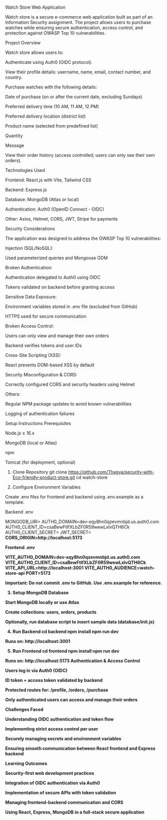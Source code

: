 Watch Store Web Application 

Watch store is a secure e-commerce web application built as part of an Information Security assignment. The project allows users to purchase watches while ensuring secure authentication, access control, and protection against OWASP Top 10 vulnerabilities.

Project Overview

Watch store allows users to:

Authenticate using Auth0 (OIDC protocol).

View their profile details: username, name, email, contact number, and country.

Purchase watches with the following details:

Date of purchase (on or after the current date, excluding Sundays)

Preferred delivery time (10 AM, 11 AM, 12 PM)

Preferred delivery location (district list)

Product name (selected from predefined list)

Quantity

Message

View their order history (access controlled; users can only see their own orders).

Technologies Used

Frontend: React.js with Vite, Tailwind CSS

Backend: Express.js

Database: MongoDB (Atlas or local)

Authentication: Auth0 (OpenID Connect - OIDC)

Other: Axios, Helmet, CORS, JWT, Stripe for payments

Security Considerations

The application was designed to address the OWASP Top 10 vulnerabilities:

Injection (SQL/NoSQL):

Used parameterized queries and Mongoose ODM

Broken Authentication:

Authentication delegated to Auth0 using OIDC

Tokens validated on backend before granting access

Sensitive Data Exposure:

Environment variables stored in .env file (excluded from GitHub)

HTTPS used for secure communication

Broken Access Control:

Users can only view and manage their own orders

Backend verifies tokens and user IDs

Cross-Site Scripting (XSS):

React prevents DOM-based XSS by default

Security Misconfiguration & CORS:

Correctly configured CORS and security headers using Helmet

Others:

Regular NPM package updates to avoid known vulnerabilities

Logging of authentication failures

Setup Instructions
Prerequisites

Node.js ≥ 16.x

MongoDB (local or Atlas)

npm

Tomcat (for deployment, optional)

1. Clone Repository
git clone https://github.com/Thagya/security-with-Eco-friendly-product-store.git
cd watch-store

2. Configure Environment Variables

Create .env files for frontend and backend using .env.example as a template.

Backend .env

MONGODB_URI=<Your MongoDB URI>
AUTH0_DOMAIN=dev-xqy8hn0qzevmnbjd.us.auth0.com
AUTH0_CLIENT_ID=csaBewFtIfXLbZF0R59wewLxlvQTH6Ck
AUTH0_CLIENT_SECRET=<Your Auth0 Secret>
JWT_SECRET=<Strong Random Secret>
CORS_ORIGIN=http://localhost:5173


Frontend .env

VITE_AUTH0_DOMAIN=dev-xqy8hn0qzevmnbjd.us.auth0.com
VITE_AUTH0_CLIENT_ID=csaBewFtIfXLbZF0R59wewLxlvQTH6Ck
VITE_API_URL=http://localhost:3001
VITE_AUTH0_AUDIENCE=watch-store-api
PORT=5173


Important: Do not commit .env to GitHub. Use .env.example for reference.

3. Setup MongoDB Database

Start MongoDB locally or use Atlas

Create collections: users, orders, products

Optionally, run database script to insert sample data (database/init.js)

4. Run Backend
cd backend
npm install
npm run dev


Runs on: http://localhost:3001

5. Run Frontend
cd frontend
npm install
npm run dev


Runs on: http://localhost:5173
Authentication & Access Control

Users log in via Auth0 (OIDC)

ID token + access token validated by backend

Protected routes for: /profile, /orders, /purchase

Only authenticated users can access and manage their orders

Challenges Faced

Understanding OIDC authentication and token flow

Implementing strict access control per user

Securely managing secrets and environment variables

Ensuring smooth communication between React frontend and Express backend

Learning Outcomes

Security-first web development practices

Integration of OIDC authentication via Auth0

Implementation of secure APIs with token validation

Managing frontend-backend communication and CORS

Using React, Express, MongoDB in a full-stack secure application
